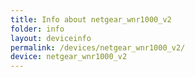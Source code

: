 ```yaml
---
title: Info about netgear_wnr1000_v2
folder: info
layout: deviceinfo
permalink: /devices/netgear_wnr1000_v2/
device: netgear_wnr1000_v2
---
```

